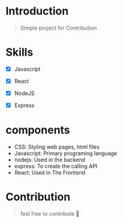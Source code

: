 # Introduction
> Simple project for Contribution

# Skills
- [X] Javascript
- [X] React
- [X] NodeJS
- [X] Express


# components
- CSS: Styling web pages, html files
- Javascript: Primary programing language
- nodejs: Used in the backend
- express: To create the calling API
- React: Used in The Frontend

# Contribution
> feel free to contribute 🙂
